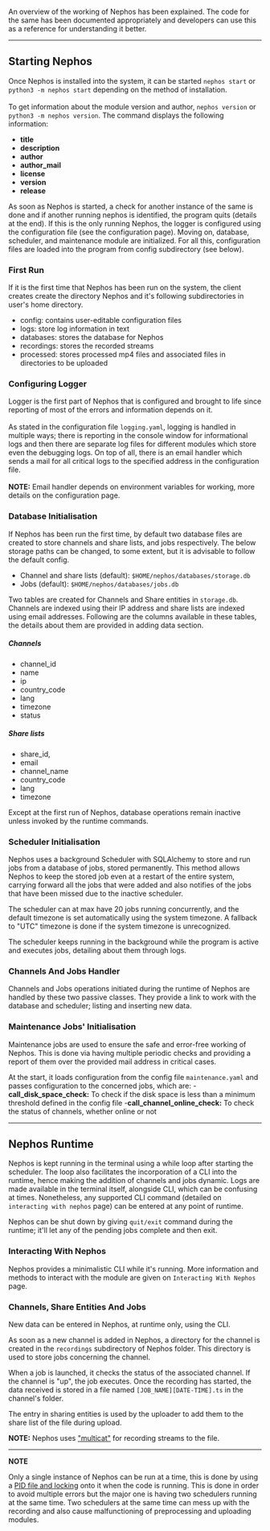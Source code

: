 An overview of the working of Nephos has been explained. The code for the same has been documented appropriately and developers can use this as a reference for understanding it better.
***
## Starting Nephos
Once Nephos is installed into the system, it can be started `nephos start` or `python3 -m nephos start` depending on the method of installation.<br/><br/>
To get information about the module version and author, `nephos version` or `python3 -m nephos version`. The command displays the following information:
- __title__ <br/>
- __description__ <br/>
- __author__ <br/>
- __author_mail__ <br/>
- __license__ <br/>
- __version__ <br/>
- __release__ <br/>

As soon as Nephos is started, a check for another instance of the same is done and if another running nephos is identified, the program quits (details at the end). If this is the only running Nephos, the logger is configured using the configuration file (see the configuration page). Moving on, database, scheduler, and maintenance module are initialized. For all this, configuration files are loaded into the program from config subdirectory (see below).

### First Run
If it is the first time that Nephos has been run on the system, the client creates create the directory Nephos and it's following subdirectories in user's home directory.
- config: contains user-editable configuration files
- logs: store log information in text
- databases: stores the database for Nephos
- recordings: stores the recorded streams
- processed: stores processed mp4 files and associated files in directories to be uploaded<br/>

### Configuring Logger
Logger is the first part of Nephos that is configured and brought to life since reporting of most of the errors and information depends on it.<br/><br/>
As stated in the configuration file `logging.yaml`, logging is handled in multiple ways; there is reporting in the console window for informational logs and then there are separate log files for different modules which store even the debugging logs. On top of all, there is an email handler which sends a mail for all critical logs to the specified address in the configuration file.<br/><br/>
**NOTE:** Email handler depends on environment variables for working, more details on the configuration page.

### Database Initialisation
If Nephos has been run the first time, by default two database files are created to store channels and share lists, and jobs respectively. The below storage paths can be changed, to some extent, but it is advisable to follow the default config.
- Channel and share lists (default): `$HOME/nephos/databases/storage.db`
- Jobs (default): `$HOME/nephos/databases/jobs.db`<br/>

Two tables are created for Channels and Share entities in `storage.db`. Channels are indexed using their IP address and share lists are indexed using email addresses. Following are the columns available in these tables, the details about them are provided in adding data section.<br/>

##### Channels
- channel_id 
- name 
- ip
- country_code 
- lang
- timezone
- status
##### Share lists
- share_id,
- email
- channel_name 
- country_code
- lang 
- timezone<br/>

Except at the first run of Nephos, database operations remain inactive unless invoked by the runtime commands. 

### Scheduler Initialisation
Nephos uses a background Scheduler with SQLAlchemy to store and run jobs from a database of jobs, stored permanently. This method allows Nephos to keep the stored job even at a restart of the entire system, carrying forward all the jobs that were added and also notifies of the jobs that have been missed due to the inactive scheduler.<br/>

The scheduler can at max have 20 jobs running concurrently, and the default timezone is set automatically using the system timezone. A fallback to "UTC" timezone is done if the system timezone is unrecognized.<br/>

The scheduler keeps running in the background while the program is active and executes jobs, detailing about them through logs.

### Channels And Jobs Handler
Channels and Jobs operations initiated during the runtime of Nephos are handled by these two passive classes. They provide a link to work with the database and scheduler; listing and inserting new data.

### Maintenance Jobs' Initialisation
Maintenance jobs are used to ensure the safe and error-free working of Nephos. This is done via having multiple periodic checks and providing a report of them over the provided mail address in critical cases.

At the start, it loads configuration from the config file `maintenance.yaml` and passes configuration to the concerned jobs, which are:
-**call_disk_space_check:** To check if the disk space is less than a minimum threshold defined in the config file
-**call_channel_online_check:** To check the status of channels, whether online or not
***
## Nephos Runtime
Nephos is kept running in the terminal using a while loop after starting the scheduler. The loop also facilitates the incorporation of a CLI into the runtime, hence making the addition of channels and jobs dynamic. Logs are made available in the terminal itself, alongside CLI, which can be confusing at times. Nonetheless, any supported CLI command (detailed on `interacting with nephos` page) can be entered at any point of runtime.

Nephos can be shut down by giving `quit/exit` command during the runtime; it'll let any of the pending jobs complete and then exit.

### Interacting With Nephos
Nephos provides a minimalistic CLI while it's running. More information and methods to interact with the module are given on `Interacting With Nephos` page.

### Channels, Share Entities And Jobs
New data can be entered in Nephos, at runtime only, using the CLI. 

As soon as a new channel is added in Nephos, a directory for the channel is created in the `recordings` subdirectory of Nephos folder. This directory is used to store jobs concerning the channel. 

When a job is launched, it checks the status of the associated channel. If the channel is "up", the job executes. Once the recording has started, the data received is stored in a file named `[JOB_NAME][DATE-TIME].ts` in the channel's folder. 

The entry in sharing entities is used by the uploader to add them to the share list of the file during upload.

**NOTE:** Nephos uses ["multicat"](https://www.videolan.org/projects/multicat.html) for recording streams to the file.
***
**NOTE**<br/>

Only a single instance of Nephos can be run at a time, this is done by using a [PID file and locking](https://stackoverflow.com/questions/380870/python-single-instance-of-program) onto it when the code is running. This is done in order to avoid multiple errors but the major one is having two schedulers running at the same time. Two schedulers at the same time can mess up with the recording and also cause malfunctioning of preprocessing and uploading modules.